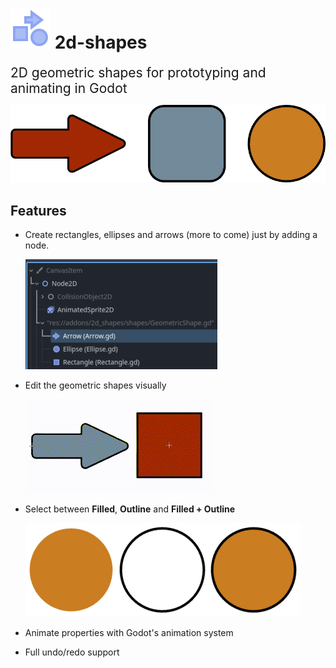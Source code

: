 # ![2d_shapes icon](./icon.svg) 2d-shapes 

<span style="font-size:1.5em;">2D geometric shapes for prototyping and animating in Godot
</span>

![2d_shapes banner](./docs/images/Banner.png)

## Features

- Create rectangles, ellipses and arrows (more to come) just by adding a node.

  ![alt text](./docs/images/readme-1.png)

- Edit the geometric shapes visually

  ![alt text](./docs/images/readme-2.gif)

- Select between **Filled**, **Outline** and **Filled + Outline**

  ![alt text](./docs/images/readme-3.png)

- Animate properties with Godot's animation system

- Full undo/redo support
